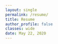 ```yaml
---
layout: single
permalink: /resume/
title: Resume
author_profile: false
classes: wide
date: May 22, 2020
---
```


<object data="/assets/docs/CV_Hagelstein_Lucas.pdf" type='application/pdf'/>
